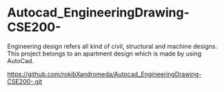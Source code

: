 # Autocad_EngineeringDrawing-CSE200-
Engineering design refers all kind of civil, structural and machine designs. This project belongs to an apartment design which is made by using AutoCad.

https://github.com/rokibXandromeda/Autocad_EngineeringDrawing-CSE200-.git
